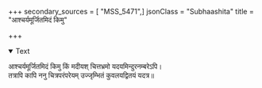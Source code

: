 +++
secondary_sources = [ "MSS_5471",]
jsonClass = "Subhaashita"
title = "आश्चर्यमूर्जितमिदं किमु"

+++

<details open><summary>Text</summary>

आश्चर्यमूर्जितमिदं किमु किं मदीयश् चित्तभ्रमो यदयमिन्दुरनम्बरेऽपि।  
तत्रापि कापि ननु चित्रपरंपरेयम् उज्जृम्भितं कुवलयद्वितयं यदत्र॥
</details>
